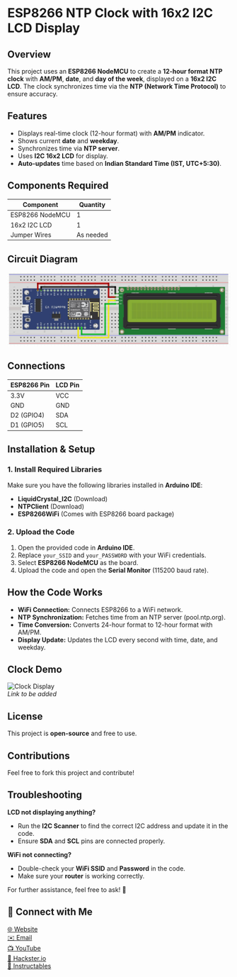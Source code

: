 # ESP8266 NTP Clock with 16x2 I2C LCD Display

## Overview
This project uses an **ESP8266 NodeMCU** to create a **12-hour format NTP clock** with **AM/PM**, **date**, and **day of the week**, displayed on a **16x2 I2C LCD**. The clock synchronizes time via the **NTP (Network Time Protocol)** to ensure accuracy.

## Features
- Displays real-time clock (12-hour format) with **AM/PM** indicator.
- Shows current **date** and **weekday**.
- Synchronizes time via **NTP server**.
- Uses **I2C 16x2 LCD** for display.
- **Auto-updates** time based on **Indian Standard Time (IST, UTC+5:30)**.

## Components Required

| Component              | Quantity |
| ---------------------- | -------- |
| ESP8266 NodeMCU        | 1        |
| 16x2 I2C LCD           | 1        |
| Jumper Wires           | As needed|

## Circuit Diagram
![alt_text, width="200"](sc.JPG)

## Connections

| ESP8266 Pin           | LCD Pin       |
| --------------------- | ------------- |
| 3.3V                  | VCC           |
| GND                   | GND           |
| D2 (GPIO4)            | SDA           |
| D1 (GPIO5)            | SCL           |

## Installation & Setup

### 1. Install Required Libraries
Make sure you have the following libraries installed in **Arduino IDE**:

- **LiquidCrystal_I2C** (Download)
- **NTPClient** (Download)
- **ESP8266WiFi** (Comes with ESP8266 board package)

### 2. Upload the Code
1. Open the provided code in **Arduino IDE**.
2. Replace `your_SSID` and `your_PASSWORD` with your WiFi credentials.
3. Select **ESP8266 NodeMCU** as the board.
4. Upload the code and open the **Serial Monitor** (115200 baud rate).

## How the Code Works
- **WiFi Connection:** Connects ESP8266 to a WiFi network.
- **NTP Synchronization:** Fetches time from an NTP server (pool.ntp.org).
- **Time Conversion:** Converts 24-hour format to 12-hour format with AM/PM.
- **Display Update:** Updates the LCD every second with time, date, and weekday.

## Clock Demo
![Clock Display](#)  
*Link to be added*

## License
This project is **open-source** and free to use.

## Contributions
Feel free to fork this project and contribute!

## Troubleshooting

**LCD not displaying anything?**
- Run the **I2C Scanner** to find the correct I2C address and update it in the code.
- Ensure **SDA** and **SCL** pins are connected properly.

**WiFi not connecting?**
- Double-check your **WiFi SSID** and **Password** in the code.
- Make sure your **router** is working correctly.

For further assistance, feel free to ask! 🚀

## 🔗 Connect with Me
[🌐 Website](https://electroiot.in)  
[✉️ Email](mailto:electroiot@hotmail.com)  
[📺 YouTube](https://www.youtube.com/@ElectroIoT-IN)  
[🔬 Hackster.io](https://www.hackster.io/Manoranjan2050)  
[📖 Instructables](https://www.instructables.com/member/ElectroIoTIN)  


